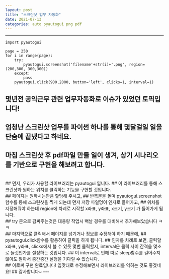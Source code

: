 ```yaml
---
layout: post
title: "스크린샷 업무 자동화"
date: 2021-07-13
categories: auto pyautogui png pdf
---
```

---
```
import pyautogui

page = 250
for i in range(page):
    try:
        pyautogui.screenshot('filename'+str(i)+'.png', region=(200,300, 300,300))
    except:
        pass
    pyautogui.click(900,2000, button='left', clicks=1, interval=1)
```
## 몇년전 공익근무 관련 업무자동화로 이슈가 있었던 토픽입니다!
## 엄청난 스크린샷 업무를 파이썬 하나를 통해 몇달걸일 일을 단숨에 끝냈다고 하네요.

## 마침 스크린샷 후 pdf파일 만들 일이 생겨, 상기 시나리오를 기반으로 구현을 해보려고 합니다.

</br>
## 먼저, 우리가 사용할 라이브러리는 pyautogui 입니다.
## 이 라이브러리를 통해 스크린샷과 원하는 위치를 클릭하는 기능을 구현할 것입니다.

</br>
## 페이지는 원하시는만큼 할당해 주시고,
## 반복문을 돌며 pyautogui.screenshot 함수를 통해 스크린샷을 찍게 되는데 먼저 저장 파일명이 인자로 들어가고,
## 위치를 지정해줘야 하는데 region에 차례로 시작할 x좌표, y좌표, x크기, y크기 가 들어가게 됩니다.

</br>
## try 문으로 감싸주는것은 대용량 작업시 뻑날 경우를 대비해서 추가해보았습니다 ㅋㅋ

</br>
## 마지막으로 클릭해서 페이지를 넘기거나 정보를 수정해야 하기 때문에, 
## pyautogui.click함수를 활용하여 클릭을 하게 됩니다.
## 인자를 차례로 보면, 클릭할 x좌표, y좌표, clicks에서 볼 수 있듯 몇번 클릭할지, interval은 클릭 사이 간격을 몇초로 둘것인가를 설정하는 것입니다. 
## 이 interval로 인해 따로 sleep함수를 걸어주지 않아도 알아서 중간중간 실행을 기다릴 수 있습니다.

</br>
## 이로써 구현 완료입니다! 입맛대로 수정해보면서 라이브러리를 익히는 것도 좋겠네요! 
## 감사합니다~
---
